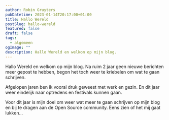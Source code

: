 ```yaml
---
author: Robin Gruyters
pubDatetime: 2023-01-14T20:17:00+01:00
title: Hallo Wereld
postSlug: hallo-wereld
featured: false
draft: false
tags:
  - algemeen
ogImage: ""
description: Hallo Wereld en welkom op mijn blog.
---
```


Hallo Wereld en welkom op mijn blog. Na ruim 2 jaar geen nieuwe berichten
meer gepost te hebben, begon het toch weer te kriebelen om wat te gaan
schrijven.

Afgelopen jaren ben ik vooral druk geweest met werk en gezin. En dit jaar weer
eindelijk naar optredens en festivals kunnen gaan.

Voor dit jaar is mijn doel om weer wat meer te gaan schrijven op mijn blog
en bij te dragen aan de Open Source community.
Eens zien of het mij gaat lukken...
